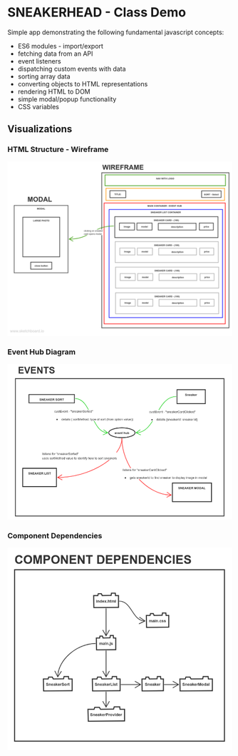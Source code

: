 # SNEAKERHEAD - Class Demo

Simple app demonstrating the following fundamental javascript concepts:

- ES6 modules - import/export
- fetching data from an API
- event listeners
- dispatching custom events with data
- sorting array data
- converting objects to HTML representations
- rendering HTML to DOM
- simple modal/popup functionality
- CSS variables


## Visualizations

### HTML Structure - Wireframe

![wireframe](./images/wireframe.png)


### Event Hub Diagram
![events](./images/events.png)


### Component Dependencies
![dependencies](./images/dependencies.png)